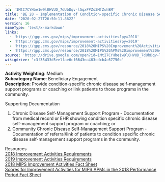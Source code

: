 ```yaml
---
id: '1MtI7CYHbe1w9l0HVUD_7dUbDqv-l5qxPPZs3MfZuhBM'
title: 'BE 20 - Implementation of Condition-specific Chronic Disease Self-management Support Programs'
date: '2020-02-27T20:50:11.862Z'
version: 16
mimeType: 'text/x-markdown'
links:
  - 'https://qpp.cms.gov/mips/improvement-activities?py=2018'
  - 'https://qpp.cms.gov/mips/improvement-activities?py=2019'
  - 'https://qpp.cms.gov/resource/2018%20MIPS%20Improvement%20Activities%20Fact%20Sheet'
  - 'https://qpp.cms.gov/resource/2018%20MIPS%20APMs%20improvement%20Activities%20scores%20fact%20sheet'
source: 'https://drive.google.com/open?id=1MtI7CYHbe1w9l0HVUD_7dUbDqv-l5qxPPZs3MfZuhBM'
wikigdrive: 'c3f35433d5ee1fae6cf6643ea463cdcb4c67750c'
---
```





**Activity Weighting**: Medium  
**Subcategory Name**: Beneficiary Engagement  
**Description**: Provide condition-specific chronic disease self-management support programs or coaching or link patients to those programs in the community.




Supporting Documentation
1. Chronic Disease Self-Management Support Program - Documentation from medical record or EHR showing condition specific chronic disease self-management support program or coaching; or
2. Community Chronic Disease Self-Management Support Program - Documentation of referral/link of patients to condition specific chronic disease self-management support programs in the community.




Resources  
[2018 Improvement Activities Requirements](https://qpp.cms.gov/mips/improvement-activities?py=2018)  
[2019 Improvement Activities Requirements](https://qpp.cms.gov/mips/improvement-activities?py=2019)  
[2018 MIPS Improvement Activities Fact Sheet](https://qpp.cms.gov/resource/2018%20MIPS%20Improvement%20Activities%20Fact%20Sheet)  
[Scores for Improvement Activities for MIPS APMs in the 2018 Performance Period Fact Sheet](https://qpp.cms.gov/resource/2018%20MIPS%20APMs%20improvement%20Activities%20scores%20fact%20sheet)
